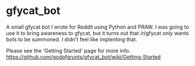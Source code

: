 gfycat_bot
==========

A small gfycat bot I wrote for Reddit using Python and PRAW. I was going to use it to bring awareness to gfycat, but it turns out that /r/gfycat only wants bots to be summoned. I didn't feel like implenting that.

Please see the 'Getting Started' page for more info.
https://github.com/godofgrunts/gfycat_bot/wiki/Getting-Started
